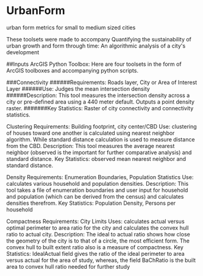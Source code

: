 # UrbanForm
urban form metrics for small to medium sized cities

These toolsets were made to accompany Quantifying the sustainability of urban growth and form through time: An algorithmic analysis of a city's development

##Inputs ArcGIS Python Toolbox:
Here are four toolsets in the form of ArcGIS  toolboxes and accompanying python scripts.

###Connectivity
######Requirements: 
Roads layer, City or Area of Interest Layer
######Use: 
Judges the mean intersection density
######Description: 
This tool measures the intersection density across a city or pre-defined area using a 440 meter default. Outputs a point density raster.
#######Key Statistics: 
Raster of city connectivity and connectivity statistics.

Clustering
Requirements: Building footprint, city center/CBD
Use: clustering of houses toward one another is calculated using nearest neighbor algorithm. While standard distance calculation is used to measure distance from the CBD.
Description: This tool measures the average nearest neighbor (observed is the important for further comparative analysis) and standard distance.
Key Statistics: observed mean nearest neighbor and standard distance.

Density
Requirements: Enumeration Boundaries, Population Statistics
Use: calculates various household and population densities.
Description: This tool takes a file of enumeration boundaries and user input for household and population (which can be derived from the census) and calculates densities therefrom.
Key Statistics: Population Density, Persons per household

Compactness
Requirements: City Limits
Uses: calculates actual versus optimal perimeter to area ratio for the city and calculates the convex hull ratio to actual city.
Description: The ideal to actual ratio shows how close the geometry of the city is to that of a circle, the most efficient form. The convex hull to built extent ratio also is a measure of compactness.
Key Statistics: IdealActual field gives the ratio of the ideal perimeter to area versus actual for the area of study, whereas, the field BaChRatio is the built area to convex hull ratio needed for further study

